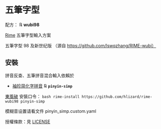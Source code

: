 # 五筆字型

配方： ℞ **wubi98**

[Rime](http://rime.im) 五筆字型輸入方案

五筆字型 98 及新世纪版 （源自 https://github.com/lswqzhang/RIME-wubi）

## 安裝

拼音反查、五筆拼音混合輸入依賴於

  - [袖珍简化字拼音](https://github.com/rime/rime-pinyin-simp) ℞ **`pinyin-simp`**

[東風破](https://github.com/rime/plum) 安裝口令： `bash rime-install https://github.com/hlizard/rime-wubi98 pinyin-simp`

模糊音设置请看文件 pinyin_simp.custom.yaml

授權條款：見 [LICENSE](LICENSE)
